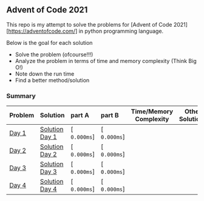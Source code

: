 ## Advent of Code 2021

This repo is my attempt to solve the problems for [Advent of Code 2021][https://adventofcode.com/] 
in python programming language.

Below is the goal for each solution

- Solve the problem (ofcourse!!!)
- Analyze the problem in terms of time and memory complexity (Think Big O!)
- Note down the run time
- Find a better method/solution

### Summary

|             Problem                           | Solution                           | part A        | part B        | Time/Memory Complexity | Other Solutions |
|:----------------------------------------------|------------------------------------|:--------------|:--------------| -----------------------| ----------------|
| [Day 1](https://adventofcode.com/2021/day/1)  | [Solution Day 1](./day1/day1.py)   | [`  0.000ms`] | [`  0.000ms`] |
| [Day 2](https://adventofcode.com/2021/day/2)  | [Solution Day 2](./day2/day2.py)   | [`  0.000ms`] | [`  0.000ms`] |
| [Day 3](https://adventofcode.com/2021/day/3)  | [Solution Day 3](./day3/day3.py)   | [`  0.000ms`] | [`  0.000ms`] |
| [Day 4](https://adventofcode.com/2021/day/4)  | [Solution Day 4](./day4/day4.py)   | [`  0.000ms`] | [`  0.000ms`] |
